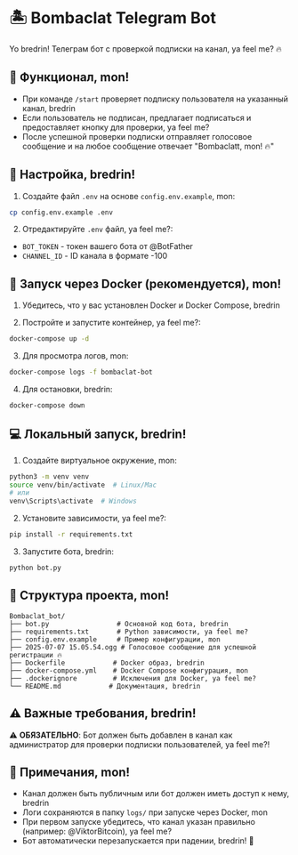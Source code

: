 # 🏝️ Bombaclat Telegram Bot

Yo bredrin! Телеграм бот с проверкой подписки на канал, ya feel me? 🔥

## 🌴 Функционал, mon!

- При команде `/start` проверяет подписку пользователя на указанный канал, bredrin
- Если пользователь не подписан, предлагает подписаться и предоставляет кнопку для проверки, ya feel me?
- После успешной проверки подписки отправляет голосовое сообщение и на любое сообщение отвечает "Bombaclatt, mon! 🔥"

## 🎯 Настройка, bredrin!

1. Создайте файл `.env` на основе `config.env.example`, mon:
```bash
cp config.env.example .env
```

2. Отредактируйте `.env` файл, ya feel me?:
- `BOT_TOKEN` - токен вашего бота от @BotFather
- `CHANNEL_ID` - ID канала в формате -100

## 🐳 Запуск через Docker (рекомендуется), mon!

1. Убедитесь, что у вас установлен Docker и Docker Compose, bredrin

2. Постройте и запустите контейнер, ya feel me?:
```bash
docker-compose up -d
```

3. Для просмотра логов, mon:
```bash
docker-compose logs -f bombaclat-bot
```

4. Для остановки, bredrin:
```bash
docker-compose down
```

## 💻 Локальный запуск, bredrin!

1. Создайте виртуальное окружение, mon:
```bash
python3 -m venv venv
source venv/bin/activate  # Linux/Mac
# или
venv\Scripts\activate  # Windows
```

2. Установите зависимости, ya feel me?:
```bash
pip install -r requirements.txt
```

3. Запустите бота, bredrin:
```bash
python bot.py
```

## 📁 Структура проекта, mon!

```
Bombaclat_bot/
├── bot.py                 # Основной код бота, bredrin
├── requirements.txt       # Python зависимости, ya feel me?
├── config.env.example     # Пример конфигурации, mon
├── 2025-07-07 15.05.54.ogg # Голосовое сообщение для успешной регистрации 🔥
├── Dockerfile            # Docker образ, bredrin
├── docker-compose.yml    # Docker Compose конфигурация, mon
├── .dockerignore         # Исключения для Docker, ya feel me?
└── README.md            # Документация, bredrin
```

## ⚠️ Важные требования, bredrin!

⚠️ **ОБЯЗАТЕЛЬНО**: Бот должен быть добавлен в канал как администратор для проверки подписки пользователей, ya feel me?!

## 🎵 Примечания, mon!

- Канал должен быть публичным или бот должен иметь доступ к нему, bredrin
- Логи сохраняются в папку `logs/` при запуске через Docker, mon
- При первом запуске убедитесь, что канал указан правильно (например: @ViktorBitcoin), ya feel me?
- Бот автоматически перезапускается при падении, bredrin! 🔄 